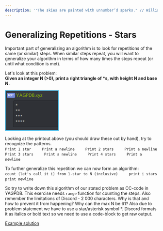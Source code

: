 ```yaml
---
description: '"The skies are painted with unnumber’d sparks." // William Shakespeare'
---
```


# Generalizing Repetitions - Stars

Important part of generalizing an algorithm is to look for repetitions of the same \(or similar\) steps. When similar steps repeat, you will want to generalize your algorithm in terms of how many times the steps repeat \(or until what condition is met\).

Let's look at this problem:  
**Given an integer N \(&gt;0\), print a right triangle of \*s, with height N and base N.**

![In case of N being 4.](../../.gitbook/assets/stars_4.png)

Looking at the printout above \(you should draw these out by hand\), try to recognize the patterns.  
`Print 1 star    
Print a newline    
Print 2 stars    
Print a newline    
Print 3 stars    
Print a newline    
Print 4 stars    
Print a newline`

To further generalize this repetition we can now form an algorithm:  
`count (let's call it i) from 1-star to N (inclusive)    
print i stars    
print newline`

So try to write down this algorithm of our stated problem as CC-code in YAGPDB. This exercise needs `range` function for counting the steps. Also remember the limitations of Discord - 2 000 characters. Why is that and how to prevent it from happening? Why can the max N be 61? Also due to problem statement we have to use a star/asterisk symbol \*. Discord formats it as italics or bold text so we need to use a code-block to get raw output.

[Example solution](https://pastebin.com/UsNfHj6y)

